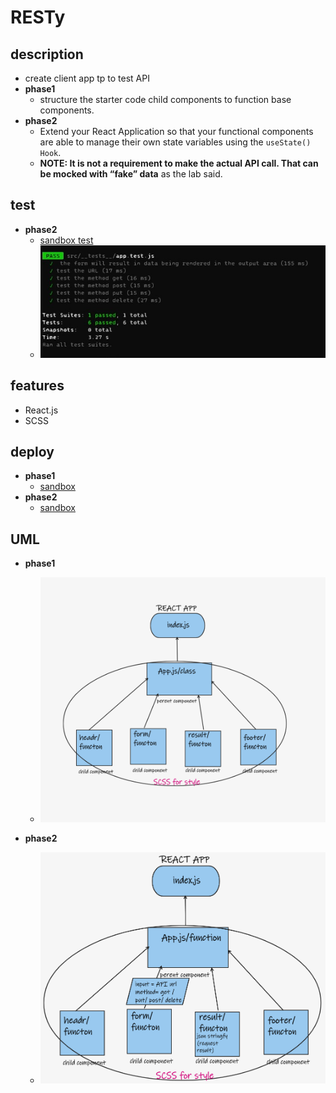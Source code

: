 # RESTy

## description

- create client app tp to test API
- **phase1**
  - structure the starter code child components to function base components.
- **phase2**
  - Extend your React Application so that your functional components are able to manage their own state variables using the `useState() Hook`.
  - **NOTE: It is not a requirement to make the actual API call. That can be mocked with “fake” data** as the lab said.

## test

- **phase2**
  - [sandbox test](https://codesandbox.io/s/priceless-driscoll-yurw4?file=/__tests__/app.test.js:55-63)
  - ![](tst.jpg)

## features

- React.js
- SCSS

## deploy

- **phase1**
  - [sandbox](https://codesandbox.io/s/dreamy-shirley-od4g3?file=/src/components/form/form.scss)
- **phase2**
  - [sandbox](https://codesandbox.io/s/priceless-driscoll-yurw4?file=/src/index.js)

## UML

- **phase1**

  - ![](wb.png)

- **phase2**
  - ![](Wb2.png)